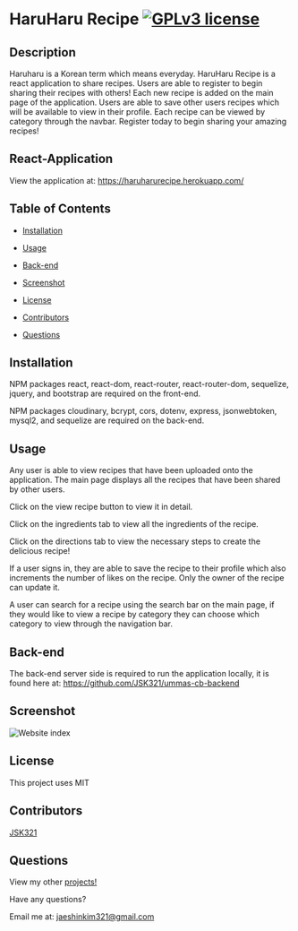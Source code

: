 # HaruHaru Recipe [![GPLv3 license](https://img.shields.io/badge/License-MIT-blue.svg)](http://perso.crans.org/besson/LICENSE.html)

## Description
Haruharu is a Korean term which means everyday. HaruHaru Recipe is a react application to share recipes. Users are able to register to begin sharing their recipes with others! Each new recipe is added on the main page of the application. Users are able to save other users recipes which will be available to view in their profile. Each recipe can be viewed by category through the navbar. Register today to begin sharing your amazing recipes!

## React-Application
View the application at: https://haruharurecipe.herokuapp.com/

## Table of Contents
- [Installation](#installation)

- [Usage](#usage)

- [Back-end](#back-end)

- [Screenshot](#screenshot)

- [License](#license)

- [Contributors](#contributors)

- [Questions](#questions)

## Installation
NPM packages react, react-dom, react-router, react-router-dom, sequelize, jquery, and bootstrap are required on the front-end. 

NPM packages cloudinary, bcrypt, cors, dotenv, express, jsonwebtoken, mysql2, and sequelize are required on the back-end.

## Usage
Any user is able to view recipes that have been uploaded onto the application. The main page displays all the recipes that have been shared by other users. 
    
Click on the view recipe button to view it in detail. 

Click on the ingredients tab to view all the ingredients of the recipe. 

Click on the directions tab to view the necessary steps to create the delicious recipe! 

If a user signs in, they are able to save the recipe to their profile which also increments the number of likes on the recipe. Only the owner of the recipe can update it. 
    
A user can search for a recipe using the search bar on the main page, if they would like to view a recipe by category they can choose which category to view through the navigation bar.

## Back-end
The back-end server side is required to run the application locally, it is found here at: https://github.com/JSK321/ummas-cb-backend

## Screenshot
![Website index](https://i.imgur.com/dtNYLNr.png)

## License
This project uses MIT

## Contributors
[JSK321](https://github.com/JSK321)

## Questions
View my other [projects!](https://github.com/JSK321?tab=repositories)

Have any questions?

Email me at: jaeshinkim321@gmail.com